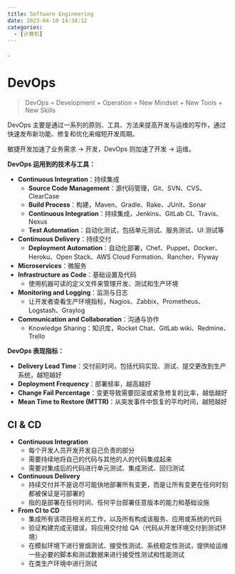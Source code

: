 ```yaml
---
title: Software Engineering
date: 2023-04-10 14:34:12
categories:
  - [计算机]
---
```


.

<!-- more -->

# DevOps

> DevOps = Development + Operation = New Mindset + New Tools + New Skills

DevOps 主要是通过一系列的原则、工具、方法来提高开发与运维的写作，通过快速发布新功能、修复和优化来缩短开发周期。

敏捷开发加速了业务需求 -> 开发，DevOps 则加速了开发 -> 运维。

**DevOps 运用到的技术与工具：**

- **Continuous Integration**：持续集成
  - **Source Code Management**：源代码管理，Git、SVN、CVS、ClearCase
  - **Build Process**：构建，Maven、Gradle、Rake、JUnit、Sonar
  - **Continuous Integration**：持续集成，Jenkins、GitLab CI、Travis、Nexus
  - **Test Automation**：自动化测试，包括单元测试、服务测试、UI 测试等
- **Continuous Delivery**：持续交付
  - **Deployment Automation**：自动化部署，Chef、Puppet、Docker、Heroku、Open Stack、AWS Cloud Formation、Rancher、Flyway
- **Microservices**：微服务
- **Infrastructure as Code**：基础设置及代码
  - 使用机器可读的定义文件来管理开发、测试和生产环境
- **Monitoring and Logging**：监测与日志
  - 让开发者查看生产环境指标，Nagios、Zabbix、Prometheus、Logstash、Graylog
- **Communication and Collaboration**：沟通与协作
  - Knowledge Sharing：知识库，Rocket Chat、GitLab wiki、Redmine、Trello

**DevOps 表现指标：**

- **Delivery Lead Time**：交付前时间，包括代码实现、测试、提交更改到生产系统，越短越好
- **Deployment Frequency**：部署频率，越高越好
- **Change Fail Percentage**：变更导致需要回滚或紧急修复的比率，越低越好
- **Mean Time to Restore (MTTR)**：从突发事件中恢复的平均时间，越短越好

## CI & CD

- **Continuous Integration**
  - 每个开发人员开发开发自己负责的部分
  - 需要持续地将自己的代码与其他的人的代码集成起来
  - 需要对集成后的代码进行单元测试、集成测试、回归测试
- **Continuous Delivery**
  - 持续交付并不是说尽可能快地部署所有变更，而是让所有变更在任何时刻都被保证是可部署的
  - 指的是部署在任何时间、任何平台部署任意版本的能力和基础设施
- **From CI to CD**
  - 集成所有该项目相关的工作，以及所有构成该服务、应用或系统的代码
  - 验证构建完成无错误，将应用交付给 QA（代码从开发环境交付到测试环境）
  - 在模拟环境下进行冒烟测试、接受性测试、系统稳定性测试，提供给运维一些必要的脚本和测试数据来进行接受性测试和性能测试
  - 在类生产环境中进行测试

